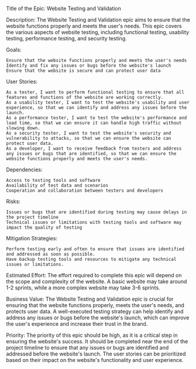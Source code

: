 Title of the Epic: Website Testing and Validation

Description:
The Website Testing and Validation epic aims to ensure that the website functions properly and meets the user's needs. This epic covers the various aspects of website testing, including functional testing, usability testing, performance testing, and security testing.

Goals:

    Ensure that the website functions properly and meets the user's needs
    Identify and fix any issues or bugs before the website's launch
    Ensure that the website is secure and can protect user data

User Stories:

    As a tester, I want to perform functional testing to ensure that all features and functions of the website are working correctly.
    As a usability tester, I want to test the website's usability and user experience, so that we can identify and address any issues before the launch.
    As a performance tester, I want to test the website's performance and load time, so that we can ensure it can handle high traffic without slowing down.
    As a security tester, I want to test the website's security and vulnerability to attacks, so that we can ensure the website can protect user data.
    As a developer, I want to receive feedback from testers and address any issues or bugs that are identified, so that we can ensure the website functions properly and meets the user's needs.

Dependencies:

    Access to testing tools and software
    Availability of test data and scenarios
    Cooperation and collaboration between testers and developers

Risks:

    Issues or bugs that are identified during testing may cause delays in the project timeline
    Technical issues or limitations with testing tools and software may impact the quality of testing

Mitigation Strategies:

    Perform testing early and often to ensure that issues are identified and addressed as soon as possible.
    Have backup testing tools and resources to mitigate any technical issues or limitations.

Estimated Effort:
The effort required to complete this epic will depend on the scope and complexity of the website. A basic website may take around 1-2 sprints, while a more complex website may take 3-6 sprints.

Business Value:
The Website Testing and Validation epic is crucial for ensuring that the website functions properly, meets the user's needs, and protects user data. A well-executed testing strategy can help identify and address any issues or bugs before the website's launch, which can improve the user's experience and increase their trust in the brand.

Priority:
The priority of this epic should be high, as it is a critical step in ensuring the website's success. It should be completed near the end of the project timeline to ensure that any issues or bugs are identified and addressed before the website's launch. The user stories can be prioritized based on their impact on the website's functionality and user experience.